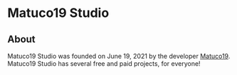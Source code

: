 # Matuco19 Studio
## About
Matuco19 Studio was founded on June 19, 2021 by the developer [Matuco19](https://github.com/Matuco19). Matuco19 Studio has several free and paid projects, for everyone!
